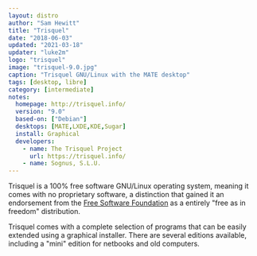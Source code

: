 ```yaml
---
layout: distro
author: "Sam Hewitt"
title: "Trisquel"
date: "2018-06-03"
updated: "2021-03-18"
updater: "luke2m"
logo: "trisquel"
image: "trisquel-9.0.jpg"
caption: "Trisquel GNU/Linux with the MATE desktop"
tags: [desktop, libre]
category: [intermediate]
notes:
  homepage: http://trisquel.info/
  version: "9.0"
  based-on: ["Debian"]
  desktops: [MATE,LXDE,KDE,Sugar]
  install: Graphical
  developers:
    - name: The Trisquel Project
      url: https://trisquel.info/
    - name: Sognus, S.L.U.
---
```


Trisquel is a 100% free software GNU/Linux operating system, meaning it comes with no proprietary software, a distinction that gained it an endorsement from the [Free Software Foundation](https://fsf.org/) as a entirely "free as in freedom" distribution.

Trisquel comes with a complete selection of programs that can be easily extended using a graphical installer. There are several editions available, including a "mini" edition for netbooks and old computers.
